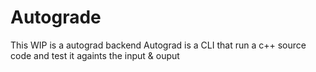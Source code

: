 # Autograde

This WIP is a autograd backend
Autograd is a CLI that run a c++ source code and test it againts the input & ouput
